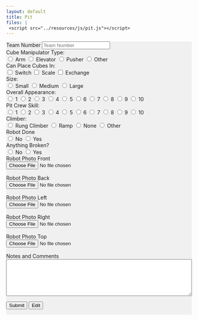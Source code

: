 ```yaml
---
layout: default
title: Pit
files: |
 <script src="../resources/js/pit.js"></script>
---
```

<div id='spinner'></div>
<div id='page' class="container-fluid" style="background-color: #f0f0f0; margin-bottom: 15px">
	<form>
		<div class="row">
			<div class="col">
				<label class="mr-sm-2" for="teamNumber">Team Number</label>
				<input id="teamNumber" maxlength="4" onkeypress='return event.charCode >= 48 && event.charCode <= 57' autocomplete="off" type="tel" class="form-control" placeholder="Team Number">
			</div>
		</div>
		<div class="row">
			<div class="col-lg-4 col-md-6">
				<label class="mr-sm-2" style="display: block" for="manipulatorType">Cube Manipulator Type:</label>
				<div id="manipulatorType" class="btn-group btn-group-toggle" data-toggle="buttons">
					<label id="manipulatorArm" class="btn btn-secondary">
						<input type="radio" value="arm" name="manipulatorType" id="manipulatorArm" autocomplete="off"> Arm
					</label>
					<label id="manipulatorElevator" class="btn btn-secondary">
						<input type="radio" value="elevator" name="manipulatorType" id="manipulatorElevator" autocomplete="off"> Elevator
					</label>
					<label id="maipulatorPusher" class="btn btn-secondary">
						<input type="radio" value="pusher" name="manipulatorType" id="maipulatorPusher" autocomplete="off"> Pusher
					</label>
					<label id="manipulatorOther" class="btn btn-secondary">
						<input type="radio" value="other" name="manipulatorType" id="manipulatorOther" autocomplete="off"> Other
					</label>
				</div>
			</div>
			<div class="col-lg-4 col">
				<label class="mr-sm-2" style="display: block" for="placeCubes">Can Place Cubes In:</label>
				<div id="placeCubes" class="btn-group btn-group-toggle" data-toggle="buttons">
					<label id="cubeSwitch" class="btn btn-secondary">
						<input type="checkbox" value="switch" name="placeCubes" id="cubeSwitch" autocomplete="off"> Switch
					</label>
					<label id="cubeScale" class="btn btn-secondary">
						<input type="checkbox" value="scale" name="placeCubes" id="cubeScale" autocomplete="off"> Scale
					</label>
					<label id="cubeExchange" class="btn btn-secondary">
						<input type="checkbox" value="exchange" name="placeCubes" id="cubeExchange" autocomplete="off"> Exchange
					</label>
				</div>
			</div>
			<div class="col-md-4 col">
				<label class="mr-sm-2" style="display: block" for="robotSize">Size:</label>
				<div id="robotSize" class="btn-group btn-group-toggle" data-toggle="buttons">
					<label id="sizeSmall" class="btn btn-secondary">
						<input type="radio" value="small" name="robotSize" id="sizeSmall" autocomplete="off"> Small
					</label>
					<label id="sizeMedium" class="btn btn-secondary">
						<input type="radio" value="medium" name="robotSize" id="sizeMedium" autocomplete="off"> Medium
					</label>
					<label id="sizeLarge" class="btn btn-secondary">
						<input type="radio" value="large" name="robotSize" id="sizeLarge" autocomplete="off"> Large
					</label>
				</div>
			</div>
		</div>
		<div class="row">
			<div class="col-xl-4 col-md-6">
				<label class="mr-sm-2" style="display: block" for="robotAppearance">Overall Appearance:</label>
				<div id="robotAppearance" class="btn-group btn-group-toggle" data-toggle="buttons">
					<label id="appearance1" class="btn btn-secondary">
						<input type="radio" value="1" name="robotAppearance" id="appearance1" autocomplete="off"> 1
					</label>
					<label id="appearance2" class="btn btn-secondary">
						<input type="radio" value="2" name="robotAppearance" id="appearance2" autocomplete="off"> 2
					</label>
					<label id="appearance3" class="btn btn-secondary">
						<input type="radio" value="3" name="robotAppearance" id="appearance3" autocomplete="off"> 3
					</label>
					<label id="appearance4" class="btn btn-secondary">
						<input type="radio" value="4" name="robotAppearance" id="appearance4" autocomplete="off"> 4
					</label>
					<label id="appearance5" class="btn btn-secondary">
						<input type="radio" value="5" name="robotAppearance" id="appearance5" autocomplete="off"> 5
					</label>
					<label id="appearance6" class="btn btn-secondary">
						<input type="radio" value="6" name="robotAppearance" id="appearance6" autocomplete="off"> 6
					</label>
					<label id="appearance7" class="btn btn-secondary">
						<input type="radio" value="7" name="robotAppearance" id="appearance7" autocomplete="off"> 7
					</label>
					<label id="appearance8" class="btn btn-secondary">
						<input type="radio" value="8" name="robotAppearance" id="appearance8" autocomplete="off"> 8
					</label>
					<label id="appearance9" class="btn btn-secondary">
						<input type="radio" value="9" name="robotAppearance" id="appearance9" autocomplete="off"> 9
					</label>
					<label id="appearance10" class="btn btn-secondary">
						<input type="radio" value="10" name="robotAppearance" id="appearance10" autocomplete="off"> 10
					</label>
				</div>
			</div>
			<div class="col-xl-4 col-md-6">
				<label class="mr-sm-2" style="display: block" for="pitSkill">Pit Crew Skill:</label>
				<div id="pitSkill" class="btn-group btn-group-toggle" data-toggle="buttons">
					<label id="pit1" class="btn btn-secondary">
						<input type="radio" value="1" name="pitSkill" id="pit1" autocomplete="off"> 1
					</label>
					<label id="pit2" class="btn btn-secondary">
						<input type="radio" value="2" name="pitSkill" id="pit2" autocomplete="off"> 2
					</label>
					<label id="pit3" class="btn btn-secondary">
						<input type="radio" value="3" name="pitSkill" id="pit3" autocomplete="off"> 3
					</label>
					<label id="pit4" class="btn btn-secondary">
						<input type="radio" value="4" name="pitSkill" id="pit4" autocomplete="off"> 4
					</label>
					<label id="pit5" class="btn btn-secondary">
						<input type="radio" value="5" name="pitSkill" id="pit5" autocomplete="off"> 5
					</label>
					<label id="pit6" class="btn btn-secondary">
						<input type="radio" value="6" name="pitSkill" id="pit6" autocomplete="off"> 6
					</label>
					<label id="pit7" class="btn btn-secondary">
						<input type="radio" value="7" name="pitSkill" id="pit7" autocomplete="off"> 7
					</label>
					<label id="pit8" class="btn btn-secondary">
						<input type="radio" value="8" name="pitSkill" id="pit8" autocomplete="off"> 8
					</label>
					<label id="pit9" class="btn btn-secondary">
						<input type="radio" value="9" name="pitSkill" id="pit9" autocomplete="off"> 9
					</label>
					<label id="pit10" class="btn btn-secondary">
						<input type="radio" value="10" name="pitSkill" id="pit10" autocomplete="off"> 10
					</label>
				</div>
			</div>
			<div class="col-xl-4 col-md-4">
				<label class="mr-sm-2" style="display: block" for="robotClimber">Climber:</label>
				<div id="robotClimber" class="btn-group btn-group-toggle" data-toggle="buttons">
					<label id="climberRung" class="btn btn-secondary">
						<input type="radio" value="rung" name="robotClimber" id="climberRung" autocomplete="off"> Rung Climber
					</label>
					<label id="climberRamp" class="btn btn-secondary">
						<input type="radio" value="ramp" name="robotClimber" id="climberRamp" autocomplete="off"> Ramp
					</label>
					<label id="climberNone" class="btn btn-secondary">
						<input type="radio" value="none" name="robotClimber" id="climberNone" autocomplete="off"> None
					</label>
					<label id="climberOther" class="btn btn-secondary">
						<input type="radio" value="other" name="robotClimber" id="climberOther" autocomplete="off"> Other
					</label>
				</div>
			</div>
		</div>
		<div class="row">
			<div class="col-lg-4 col-6">
				<label class="mr-sm-2" style="display: block" for="robotDone">Robot Done</label>
				<div id="robotDone" class="btn-group btn-group-toggle" data-toggle="buttons">
					<label id="robotDoneNo" class="btn btn-secondary">
						<input type="radio" value="0" name="robotDone" id="robotDoneNo" autocomplete="off"> No
					</label>
					<label id="robotDoneYes" class="btn btn-secondary">
						<input type="radio" value="1" name="robotDone" id="robotDoneYes" autocomplete="off"> Yes
					</label>
				</div>
			</div>
			<div class="col-lg-4 col-6">
				<label class="mr-sm-2" style="display: block" for="robotBroken">Anything Broken?</label>
				<div id="robotBroken" class="btn-group btn-group-toggle" data-toggle="buttons">
					<label id="robotBrokenNo" class="btn btn-secondary">
						<input type="radio" value="0" name="robotBroken" id="robotBrokenNo" autocomplete="off"> No
					</label>
					<label id="robotBrokenYes" class="btn btn-secondary">
						<input type="radio" value="1" name="robotBroken" id="robotBrokenYes" autocomplete="off"> Yes
					</label>
				</div>
			</div>
		</div>
		<div class="row">
			<div class="col-lg-3 col-md-4 col-6">
				<label class="mr-sm-2" style="display: block" for="robotPhoto">Robot Photo Front</label>
				<input style="margin-bottom: 15px; width:100%" type="file" accept="image/*" id="robotPhotoFront" name="robotPhotoFront">
			</div>
			<div class="col-lg-3 col-md-4 col-6">
				<label class="mr-sm-2" style="display: block" for="robotPhoto">Robot Photo Back</label>
				<input style="margin-bottom: 15px; width:100%" type="file" accept="image/*" id="robotPhotoBack" name="robotPhotoBack">
			</div>
			<div class="col-lg-3 col-md-4 col-6">
				<label class="mr-sm-2" style="display: block" for="robotPhoto">Robot Photo Left</label>
				<input style="margin-bottom: 15px; width:100%" type="file" accept="image/*" id="robotPhotoLeft" name="robotPhotoLeft">
			</div>
			<div class="col-lg-3 col-md-4 col-6">
				<label class="mr-sm-2" style="display: block" for="robotPhoto">Robot Photo Right</label>
				<input style="margin-bottom: 15px; width:100%" type="file" accept="image/*" id="robotPhotoRight" name="robotPhotoRight">
			</div>
			<div class="col-lg-3 col-md-4 col-6">
				<label class="mr-sm-2" style="display: block" for="robotPhoto">Robot Photo Top</label>
				<input style="margin-bottom: 15px; width:100%" type="file" accept="image/*" id="robotPhotoTop" name="robotPhotoTop">
			</div>
		</div>
		<div class="row">
			<div class="col">
				<label class="mr-sm-2" style="display: block" for="commentSection">Notes and Comments</label>
				<textarea style="width: 100%; height:100px" id="commentSection"></textarea>
			</div>
		</div>
		<button id="Submit" class="btn btn-success" type="button" style="margin-top: 15px; margin-bottom: 15px">Submit</button>
		<button id="Edit" class="btn btn-success" type="button" style="margin-top: 15px; margin-bottom: 15px">Edit</button>
	</form>
</div>